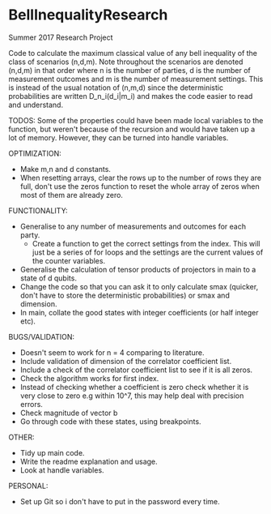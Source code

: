 # BellInequalityResearch
Summer 2017 Research Project

Code to calculate the maximum classical value of any bell inequality of the class of scenarios (n,d,m). Note throughout the scenarios are denoted (n,d,m) in that order where n is the number of parties, d is the number of measurement outcomes and m is the number of measurement settings. This is instead of the usual notation of (n,m,d) since the deterministic probabilities are written D_n_i(d_i|m_i) and makes the code easier to read and understand.

TODOS:
Some of the properties could have been made local variables to the function, but weren't because of the recursion and would have taken up a lot of memory. However, they can be turned into handle variables.

OPTIMIZATION:
- Make m,n and d constants.
- When resetting arrays, clear the rows up to the number of rows they are full, don't use the zeros function to reset the whole array of zeros when most of them are already zero.

FUNCTIONALITY:
- Generalise to any number of measurements and outcomes for each party.
    - Create a function to get the correct settings from the index. This will just be a series of for loops and the settings are the current values of the counter variables.
- Generalise the calculation of tensor products of projectors in main to a state of d qubits.
- Change the code so that you can ask it to only calculate smax (quicker, don't have to store the deterministic probabilities) or smax and dimension.
- In main, collate the good states with integer coefficients (or half integer etc).

BUGS/VALIDATION:
- Doesn't seem to work for n = 4 comparing to literature.
- Include validation of dimension of the correlator coefficient list.
- Include a check of the correlator coefficient list to see if it is all zeros.
- Check the algorithm works for first index.
- Instead of checking whether a coefficient is zero check whether it is very close to zero e.g within 10^7, this may help deal with precision errors.
- Check magnitude of vector b
- Go through code with these states, using breakpoints.

OTHER:
- Tidy up main code.
- Write the readme explanation and usage.
- Look at handle variables.

PERSONAL:
- Set up Git so i don't have to put in the password every time.